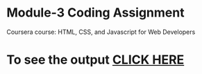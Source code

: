# Module-3 Coding Assignment

Coursera course: HTML, CSS, and Javascript for Web Developers

# To see the output [CLICK HERE](https://sonukumarraj007.github.io/Coursera-HTML-CSS-and-JavaScript-for-Web-Developers/assignment/module-3/index.html)
